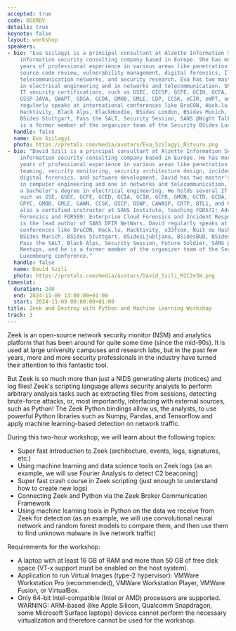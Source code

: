 ```yaml
---
accepted: true
code: 8GXRDV
details: true
keynote: false
layout: workshop
speakers:
- bio: "Eva Szilagyi is a principal consultant at Alzette Information Security, an
    information security consulting company based in Europe. She has more than ten
    years of professional experience in various areas like penetration testing, security
    source code review, vulnerability management, digital forensics, IT auditing,
    telecommunication networks, and security research. Eva has two master's degrees
    in electrical engineering and in networks and telecommunication. She holds several
    IT security certifications, such as GSEC, GICSP, GCFE, GCIH, GCFA, GMON, GRID,
    GSSP-JAVA, GWAPT, GDSA, GCDA, GMOB, GMLE, CDP, CCSK, eCIR, eWPT, and eJPT.\r\nEva
    regularly speaks at international conferences like BruCON, Hack.lu, Nuit du Hack,
    Hacktivity, Black Alps, BlackHoodie, BSides London, BSides Munich, BSidesBUD,
    BSides Stuttgart, Pass the SALT, Security Session, SANS @Night Talks, and she
    is a former member of the organizer team of the Security BSides Luxembourg conference."
  handle: false
  name: Eva Szilagyi
  photo: https://pretalx.com/media/avatars/Eva_Szilagyi_Ritvuru.png
- bio: "David Szili is a principal consultant at Alzette Information Security, an
    information security consulting company based in Europe. He has more than ten
    years of professional experience in various areas like penetration testing, red
    teaming, security monitoring, security architecture design, incident response,
    digital forensics, and software development. David has two master's degrees, one
    in computer engineering and one in networks and telecommunication, and he has
    a bachelor's degree in electrical engineering. He holds several IT security certifications,
    such as GSE, GSEC, GCFE, GCED, GCIA, GCIH, GCFR, GMON, GCTD, GCDA, GPEN, GNFA,
    GPYC, GMOB, GMLE, GAWN, CCSK, OSCP, OSWP, CAWASP, CRTP, BTL1, and CEH.\r\nHe is
    also a certified instructor at SANS Institute, teaching FOR572: Advanced Network
    Forensics and FOR509: Enterprise Cloud Forensics and Incident Response, and he
    is the lead author of SANS DFIR NetWars. David regularly speaks at international
    conferences like BruCON, Hack.lu, Hacktivity, x33fcon, Nuit du Hack, BSides London,
    BSides Munich, BSides Stuttgart, BSidesLjubljana, BSidesBUD, BSides Luxembourg,
    Pass the SALT, Black Alps, Security Session, Future Soldier, SANS @Night Talks,
    Meetups, and he is a former member of the organizer team of the Security BSides
    Luxembourg conference."
  handle: false
  name: David Szili
  photo: https://pretalx.com/media/avatars/David_Szili_M2C2e3W.png
timeslot:
  duration: 240
  end: 2024-11-09 13:00:00+01:00
  start: 2024-11-09 09:00:00+01:00
title: Zeek and Destroy with Python and Machine Learning Workshop
track: 3
---
```


Zeek is an open-source network security monitor (NSM) and analytics platform that has been around for quite some time (since the mid-90s).
It is used at large university campuses and research labs, but in the past few years, more and more security professionals in the industry have turned their attention to this fantastic tool.

But Zeek is so much more than just a NIDS generating alerts (notices) and log files! Zeek's scripting language allows security analysts to perform arbitrary analysis tasks such as extracting files from sessions, detecting brute-force attacks, or, most importantly, interfacing with external sources, such as Python! The Zeek Python bindings allow us, the analysts, to use powerful Python libraries such as Numpy, Pandas, and Tensorflow and apply machine learning-based detection on network traffic.

During this two-hour workshop, we will learn about the following topics:
- Super fast introduction to Zeek (architecture, events, logs, signatures, etc.)
- Using machine learning and data science tools on Zeek logs (as an example, we will use Fourier Analysis to detect C2 beaconing)
- Super fast crash course in Zeek scripting (just enough to understand how to create new logs)
- Connecting Zeek and Python via the Zeek Broker Communication Framework
- Using machine learning tools in Python on the data we receive from Zeek for detection (as an example, we will use convolutional neural network and random forest models to compare them, and then use them to find unknown malware in live network traffic)

Requirements for the workshop:
- A laptop with at least 16 GB of RAM and more than 50 GB of free disk space (VT-x support must be enabled on the host system).
- Application to run Virtual Images (type-2 hypervisor): VMWare Workstation Pro (recommended), VMWare Workstation Player, VMWare Fusion, or VirtualBox.
- Only 64-bit Intel-compatible (Intel or AMD) processors are supported.
WARNING: ARM-based (like Apple Silicon, Qualcomm Snapdragon, some Microsoft Surface laptops) devices cannot perform the necessary virtualization and therefore cannot be used for the workshop.